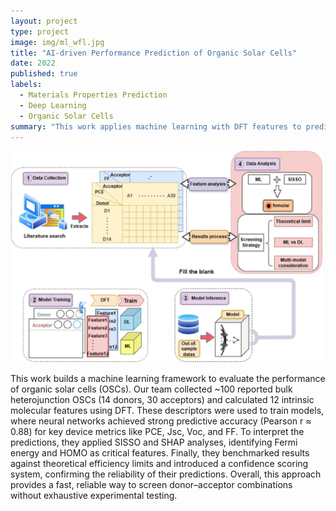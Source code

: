 ```yaml
---
layout: project
type: project
image: img/ml_wfl.jpg
title: "AI-driven Performance Prediction of Organic Solar Cells"
date: 2022
published: true
labels:
  - Materials Properties Prediction
  - Deep Learning
  - Organic Solar Cells
summary: "This work applies machine learning with DFT features to predict and screen donor–acceptor combinations in organic solar cells."
---
```


<img width="500px" class="ml_osc" src="../img/ml_wfl.jpg">

This work builds a machine learning framework to evaluate the performance of organic solar cells (OSCs). Our team collected ~100 reported bulk heterojunction OSCs (14 donors, 30 acceptors) and calculated 12 intrinsic molecular features using DFT. These descriptors were used to train models, where neural networks achieved strong predictive accuracy (Pearson r ≈ 0.88) for key device metrics like PCE, Jsc, Voc, and FF. To interpret the predictions, they applied SISSO and SHAP analyses, identifying Fermi energy and HOMO as critical features. Finally, they benchmarked results against theoretical efficiency limits and introduced a confidence scoring system, confirming the reliability of their predictions. Overall, this approach provides a fast, reliable way to screen donor–acceptor combinations without exhaustive experimental testing.